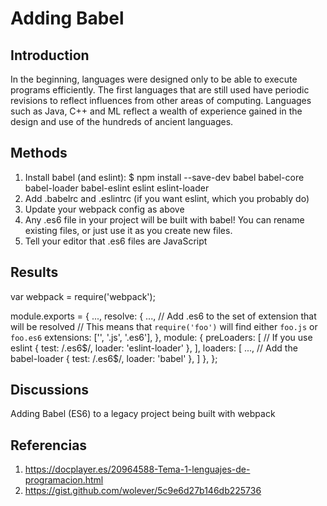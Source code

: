 # Adding Babel

## Introduction
In the beginning, languages were designed only to be able to execute programs efficiently. The first languages that are still used have periodic revisions to reflect influences from other areas of computing. Languages such as Java, C++ and ML reflect a wealth of experience gained in the design and use of the hundreds of ancient languages.

## Methods
1.	Install babel (and eslint):
$ npm install --save-dev babel babel-core babel-loader babel-eslint eslint eslint-loader
2.	Add .babelrc and .eslintrc (if you want eslint, which you probably do)
3.	Update your webpack config as above
4.	Any .es6 file in your project will be built with babel! You can rename existing files, or just use it as you create new files.
5.	Tell your editor that .es6 files are JavaScript

## Results
var webpack = require('webpack');

module.exports = {
  ...,
  resolve: {
    ...,
    // Add .es6 to the set of extension that will be resolved
    // This means that `require('foo')` will find either `foo.js` or `foo.es6`
    extensions: ['', '.js', '.es6'],
  },
  module: {
    preLoaders: [
      // If you use eslint
      { test: /\.es6$/, loader: 'eslint-loader' },
    ],
    loaders: [
      ...,
      // Add the babel-loader
      { test: /\.es6$/, loader: 'babel' },
    ]
  },
};

## Discussions
Adding Babel (ES6) to a legacy project being built with webpack

## Referencias
1. https://docplayer.es/20964588-Tema-1-lenguajes-de-programacion.html
2. https://gist.github.com/wolever/5c9e6d27b146db225736


